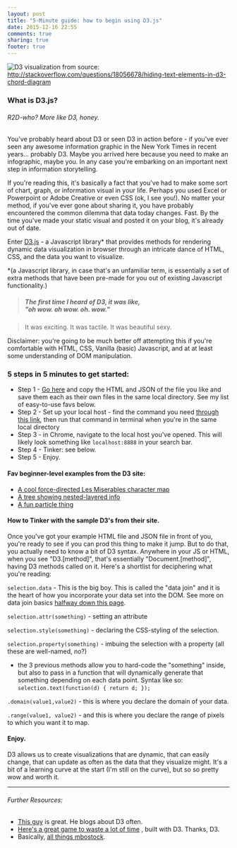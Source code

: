 ```yaml
---
layout: post
title: "5-Minute guide: how to begin using D3.js"
date: 2015-12-16 22:55
comments: true
sharing: true
footer: true
---
```


![D3 visualization from ](http://i.stack.imgur.com/JPYn9.gif)
source: http://stackoverflow.com/questions/18056678/hiding-text-elements-in-d3-chord-diagram

### What is D3.js?
###### R2D-who? More like D3, *honey.*

You've probably heard about D3 or seen D3 in action before - if you've ever seen any awesome information graphic in the New York Times in recent years... probably D3. Maybe you arrived here because you need to make an infographic, maybe you.  In any case you're embarking on an important next step in information storytelling.

If you're reading this, it's basically a fact that you've had to make some sort of chart, graph, or information visual in your life.  Perhaps you used Excel or Powerpoint or Adobe Creative or even CSS (ok, I see you!). No matter your method, if you've ever gone about sharing it, you have probably encountered the common dilemma that data today changes.  Fast.  By the time you've made your static visual and posted it on your blog, it's already out of date.

Enter [D3.js](http://d3js.org/) - a Javascript library\* that provides methods for rendering dynamic data visualization in browser through an intricate dance of HTML, CSS, and the data you want to visualize.

\*(a Javascript library, in case that's an unfamiliar term, is essentially a set of extra methods that have been pre-made for you out of existing Javascript functionality.)

> ##### The first time I heard of D3, it was like, <br>"oh wow. oh wow. oh. wow."

>It was exciting. It was tactile. It was beautiful sexy.

Disclaimer: you're going to be much better off attempting this if you're comfortable with HTML, CSS, Vanilla (basic) Javascript, and at at least some understanding of DOM manipulation.
### 5 steps in 5 minutes to get started: ###
- Step 1 - [Go here](https://github.com/mbostock/d3/wiki/Gallery) and copy the HTML and JSON of the file you like and save them each as their own files in the same local directory.  See my list of easy-to-use favs below.
- Step 2 - Set up your local host - find the command you need [through this link](https://github.com/mbostock/d3/wiki#using), then run that command in terminal when you're in the same local directory
- Step 3 - in Chrome, navigate to the local host you've opened. This will likely look something like `localhost:8888` in your search bar.
- Step 4 - Tinker: see below.
- Step 5 - Enjoy.

#### Fav beginner-level examples from the D3 site:

- [A cool force-directed Les Miserables character map](http://bl.ocks.org/mbostock/4062045)
- [A tree showing nested-layered info](http://bl.ocks.org/mbostock/4063550)
- [A fun particle thing](http://bl.ocks.org/mbostock/280d83080497c8c13152)

#### How to Tinker with the sample D3's from their site.

Once you've got your example HTML file and JSON file in front of you, you're ready to see if you can prod this thing to make it jump. But to do that, you actually need to know a bit of D3 syntax.  Anywhere in your JS or HTML, when you see "D3.[method]", that's essentially "Document.[method]", having D3 methods called on it. Here's a shortlist for deciphering what you're reading:

`selection.data` - This is the big boy. This is called the "data join" and it is the heart of how you incorporate your data set into the DOM. See more on data join basics [halfway down this page](http://bost.ocks.org/mike/bar/).

`selection.attr(something)` - setting an attribute

`selection.style(something)` - declaring the CSS-styling of the selection.

`selection.property(something)` - imbuing the selection with a property (all these are well-named, no?)

- the 3 previous methods allow you to hard-code the "something" inside, but also to pass in a function that will dynamically generate that something depending on each data point. Syntax like so: `selection.text(function(d) { return d; });`


`.domain(value1,value2)` - this is where you declare the domain of your data.

`.range(value1, value2)` - and this is where you declare the range of pixels to which you want it to map.


#### Enjoy.
D3 allows us to create visualizations that are dynamic, that can easily change, that can update as often as the data that they visualize might.  It's a bit of a learning curve at the start (I'm still on the curve), but so so pretty wow and worth it.

---

###### Further Resources:


- [This guy](http://www.jeromecukier.net/blog/2015/05/19/you-may-not-need-d3/) is great. He blogs about D3 often.
- [Here's a great game to waste a lot of time](http://color.method.ac/) , built with D3. Thanks, D3.
- Basically, [all things mbostock](http://bl.ocks.org/mbostock).
